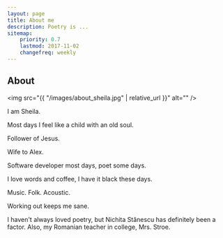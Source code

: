 ```yaml
---
layout: page
title: About me
description: Poetry is ...
sitemap:
    priority: 0.7
    lastmod: 2017-11-02
    changefreq: weekly
---
```

## About

<span class="image right"><img src="{{ "/images/about_sheila.jpg" | relative_url }}" alt="" /></span>

<p>I am Sheila.</p>
<p> Most days I feel like a child with an old soul.</p>
<p>Follower of Jesus.</p>
<p>Wife to Alex.</p>
<p>Software developer most days, poet some days.  </p>
<p>I love words and coffee, I have it black these days. </p>
<p>Music. Folk. Acoustic.</p>
<p>Working out keeps me sane. </p>
<p>I haven't always loved poetry, but Nichita Stănescu has definitely been a factor. Also, my Romanian teacher in college, Mrs. Stroe.</p>
